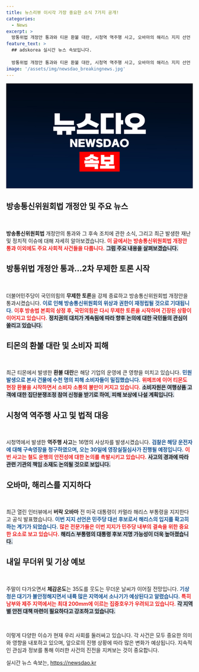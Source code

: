 ```yaml
---
title: 뉴스리뷰 이시각 가장 중요한 소식 7가지 공개!
categories:
  - News
excerpt: >
  방통위법 개정안 통과와 티몬 환불 대란, 시청역 역주행 사고, 오바마의 해리스 지지 선언 등 주요 이슈들이 겹친 주말. 무더위 속 소나기와 집중호우 예고로 주목할 만한 뉴스들이 이어집니다! 클릭해서 자세히 알아보세요!
feature_text: >
  ## adskorea 실시간 뉴스 속보입니다.

  방통위법 개정안 통과와 티몬 환불 대란, 시청역 역주행 사고, 오바마의 해리스 지지 선언 등 주요 이슈들이 겹친 주말. 무더위 속 소나기와 집중호우 예고로 주목할 만한 뉴스들이 이어집니다! 클릭해서 자세히 알아보세요!
image: '/assets/img/newsdao_breakingnews.jpg'
---
```


<p><img src="/assets/img/newsdao_breakingnews.jpg" alt="adskorea 속보" /></p>

<h2 data-ke-size="size26">방송통신위원회법 개정안 및 주요 뉴스</h2>

<p data-ke-size="size16">&nbsp;</p>

<p><b>방송통신위원회법</b> 개정안의 통과와 그 후속 조치에 관한 소식, 그리고 최근 발생한 재난 및 정치적 이슈에 대해 자세히 알아보겠습니다. <b><span style="color: #ee2323;">이 글에서는 방송통신위원회법 개정안 통과 이외에도 주요 사회적 사건들을 다룹니다.</span></b> <b><span style="background-color: #21538527;">그럼 주요 내용을 살펴보겠습니다.</span></b></p>

<h2 data-ke-size="size26">방통위법 개정안 통과…2차 무제한 토론 시작</h2>

<p data-ke-size="size16">&nbsp;</p>

<p>더불어민주당이 국민의힘의 <b>무제한 토론</b>을 강제 종료하고 방송통신위원회법 개정안을 통과시켰습니다. <b><span style="color: #1a5490;">이로 인해 방송통신위원회의 위상과 권한이 재정립될 것으로 기대됩니다.</span></b> <b><span style="color: #ee2323;">이후 방송법 본회의 상정 후, 국민의힘은 다시 무제한 토론을 시작하며 긴장된 상황이 이어지고 있습니다.</span></b> <b><span style="background-color: #21538527;">정치권의 대치가 계속됨에 따라 향후 논의에 대한 국민들의 관심이 쏠리고 있습니다.</span></b></p>

<h2 data-ke-size="size26">티몬의 환불 대란 및 소비자 피해</h2>

<p data-ke-size="size16">&nbsp;</p>

<p>최근 티몬에서 발생한 <b>환불 대란</b>은 해당 기업의 운영에 큰 영향을 미치고 있습니다. <b><span style="color: #1a5490;">민원 발생으로 본사 건물에 수천 명의 피해 소비자들이 밀집했습니다.</span></b> <b><span style="color: #ee2323;">위메프에 이어 티몬도 현장 환불을 시작하면서 소비자 소통의 불만이 커지고 있습니다.</span></b> <b><span style="background-color: #21538527;">소비자원은 여행상품 고객에 대한 집단분쟁조정 참여 신청을 받기로 하여, 피해 보상에 나설 계획입니다.</span></b></p>

<h2 data-ke-size="size26">시청역 역주행 사고 및 법적 대응</h2>

<p data-ke-size="size16">&nbsp;</p>

<p>시청역에서 발생한 <b>역주행 사고</b>는 16명의 사상자를 발생시켰습니다. <b><span style="color: #1a5490;">검찰은 해당 운전자에 대해 구속영장을 청구하였으며, 오는 30일에 영장실질심사가 진행될 예정입니다.</span></b> <b><span style="color: #ee2323;">이번 사고는 철도 운행의 안전성에 대한 논의를 촉발시키고 있습니다.</span></b> <b><span style="background-color: #21538527;">사고의 경과에 따라 관련 기관의 책임 소재도 논의될 것으로 보입니다.</span></b></p>

<h2 data-ke-size="size26">오바마, 해리스를 지지하다</h2>

<p data-ke-size="size16">&nbsp;</p>

<p>최근 열린 인터뷰에서 <b>버락 오바마</b> 전 미국 대통령이 카멀라 해리스 부통령을 지지한다고 공식 발표했습니다. <b><span style="color: #1a5490;">이번 지지 선언은 민주당 대선 후보로서 해리스의 입지를 확고히 하는 계기가 되었습니다.</span></b> <b><span style="color: #ee2323;">많은 전문가들은 이번 지지가 민주당 내부의 결속을 위한 중요한 요소로 보고 있습니다.</span></b> <b><span style="background-color: #21538527;">해리스 부통령의 대통령 후보 지명 가능성이 더욱 높아졌습니다.</span></b></p>

<h2 data-ke-size="size26">내일 무더위 및 기상 예보</h2>

<p data-ke-size="size16">&nbsp;</p>

<p>주말이 다가오면서 <b>체감온도</b>는 35도를 웃도는 무더운 날씨가 이어질 전망입니다. <b><span style="color: #1a5490;">기상청은 대기가 불안정해지면서 내륙 많은 지역에서 소나기가 예상된다고 알렸습니다.</span></b> <b><span style="color: #ee2323;">특히 남부와 제주 지역에서는 최대 200mm에 이르는 집중호우가 우려되고 있습니다.</span></b> <b><span style="background-color: #21538527;">각 지역별 안전 대책 마련이 필요하다고 강조하고 있습니다.</span></b></p>

<p data-ke-size="size16">&nbsp;</p>

<p>이렇게 다양한 이슈가 현재 우리 사회를 둘러싸고 있습니다. 각 사건은 모두 중요한 의미와 영향을 내포하고 있으며, 앞으로의 진행 상황에 따라 많은 변화가 예상됩니다. 지속적인 관심과 정보를 통해 이러한 사건의 진전을 지켜보는 것이 중요합니다.</p>
실시간 뉴스 속보는, <a href="https://newsdao.kr" rel="dofollow">https://newsdao.kr</a>


